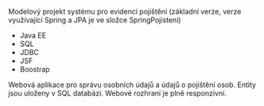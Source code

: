 Modelový projekt systému pro evidenci pojištění
(základní verze, verze využívající Spring a JPA je ve složce SpringPojisteni)

- Java EE
- SQL
- JDBC
- JSF
- Boostrap
    
Webová aplikace pro správu osobních údajů a údajů o pojištění osob. Entity jsou uloženy v SQL databázi. Webové rozhraní je plně responzivní.
